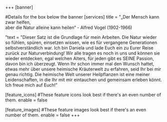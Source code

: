 +++
[banner]

#Details for the box below the banner
[services]
title = "„Der Mensch kann zwar helfen,<br>aber die Natur alleine kann heilen“ - Alfred Vogel (1902-1966)

"text = "Dieser Satz ist die Grundlage für mein Arbeiten. Die Natur wieder so fühlen, spüren, einsetzen wissen, wie es für vergangene Generationen selbstverständlich war. Ich bin Daniela und lade Euch ein zu Eurer Reise zurück zur Naturverbindung! Wir alle tragen es noch in uns und können sie wieder entdecken, egal welchen Alters, für jeden gibt es SEINE Passion, davon bin ich überzeugt. Wenn Ihr schon immer mal den Wunsch hattet, etwas mehr über unsere heimische Kräuterwelt zu erfahren, seid Ihr bei mir genau richtig. Die heimische Welt unserer Heilpflanzen ist eine meiner Leidenschaften, in die Ihr mit mir eintauchen und gemeinsam erleben könnt. Ich freue mich auf Euch!"


[feature_icons]
  #These feature icons look best if there's an even number of them.
  enable = false

[feature_images]
#These feature images look best if there's an even number of them.
  enable = false
+++
